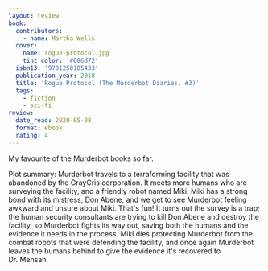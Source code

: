 ```yaml
---
layout: review
book:
  contributors:
    - name: Martha Wells
  cover:
    name: rogue-protocol.jpg
    tint_color: '#686d72'
  isbn13: '9781250185433'
  publication_year: 2018
  title: 'Rogue Protocol (The Murderbot Diaries, #3)'
  tags:
    - fiction
    - sci-fi
review:
  date_read: 2020-05-08
  format: ebook
  rating: 4
---
```


My favourite of the Murderbot books so far.

Plot summary: Murderbot travels to a terraforming facility that was abandoned by the GrayCris corporation.
It meets more humans who are surveying the facility, and a friendly robot named Miki.
Miki has a strong bond with its mistress, Don Abene, and we get to see Murderbot feeling awkward and unsure about Miki. That's fun!
It turns out the survey is a trap; the human security consultants are trying to kill Don Abene and destroy the facility, so Murderbot fights its way out, saving both the humans and the evidence it needs in the process.
Miki dies protecting Murderbot from the combat robots that were defending the facility, and once again Murderbot leaves the humans behind to give the evidence it's recovered to Dr.&nbsp;Mensah.
